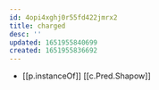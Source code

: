 ```yaml
---
id: 4opi4xghj0r55fd422jmrx2
title: charged
desc: ''
updated: 1651955840699
created: 1651955836692
---
```



- [[p.instanceOf]] [[c.Pred.Shapow]]

